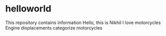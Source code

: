 # helloworld
This repository contains information
Hello, this is Nikhil
I love motorcycles
Engine displacements categorize motorcycles 
